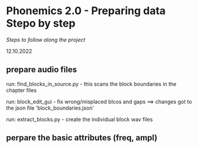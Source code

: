 Phonemics 2.0 - Preparing data Stepo by step
============================================

*Steps to follow along the project*

12.10.2022


## prepare audio files

run: find_blocks_in_source.py  -  this scans the block boundaries in the chapter files

run: block_edit_gui  -  fix wrong/misplaced blcos and gaps  ==> changes got to the json file 'block_boundaries.json'

run: extract_blocks.py  - create the individual block wav files

## perpare the basic attributes (freq, ampl)




